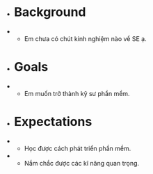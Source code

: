 + # Background
+ - Em chưa có chút kinh nghiệm nào về SE ạ.

+ # Goals
+ - Em muốn trở thành kỹ sư phần mềm.

+ # Expectations
+ - Học được cách phát triển phần mềm.
+ - Nắm chắc được các kĩ năng quan trọng.
